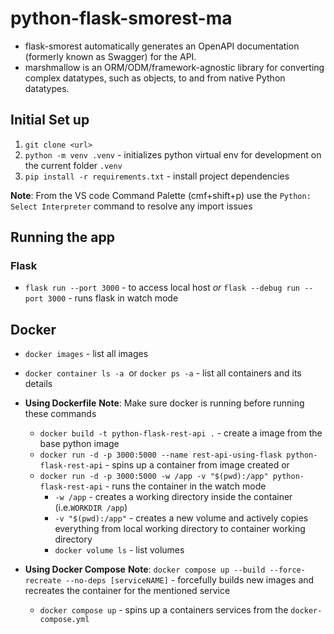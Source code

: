 # python-flask-smorest-ma

- flask-smorest automatically generates an OpenAPI documentation (formerly known as Swagger) for the API.
- marshmallow is an ORM/ODM/framework-agnostic library for converting complex datatypes, such as objects, to and from native Python datatypes.

## Initial Set up

1. `git clone <url>`
2. `python -m venv .venv` - initializes python virtual env for development on the current folder `.venv`
3. `pip install -r requirements.txt` - install project dependencies

**Note**: From the VS code Command Palette (cmf+shift+p) use the `Python: Select Interpreter` command to resolve any import issues

## Running the app

### Flask

- `flask run --port 3000` - to access local host *or* `flask --debug run --port 3000` - runs flask in watch mode

## Docker

- `docker images` - list all images
- `docker container ls -a`  or `docker ps -a` - list all containers and its details
- **Using Dockerfile**
    **Note**: Make sure docker is running before running these commands
  - `docker build -t python-flask-rest-api .` - create a image from the base python image
  - `docker run -d -p 3000:5000 --name rest-api-using-flask python-flask-rest-api` - spins up a container from image created
    or
  - `docker run -d -p 3000:5000 -w /app -v "$(pwd):/app" python-flask-rest-api` - runs the container in the watch mode
    - `-w /app` - creates a working directory inside the container (i.e.`WORKDIR /app`)
    - `-v "$(pwd):/app"` - creates a new volume and actively copies everything from local working directory to container working directory
    - `docker volume ls` - list volumes

- **Using Docker Compose**
**Note**: `docker compose up --build --force-recreate --no-deps [serviceNAME]` - forcefully builds new images and recreates the  container for the mentioned service
  - `docker compose up` - spins up a containers services from the `docker-compose.yml`  
  